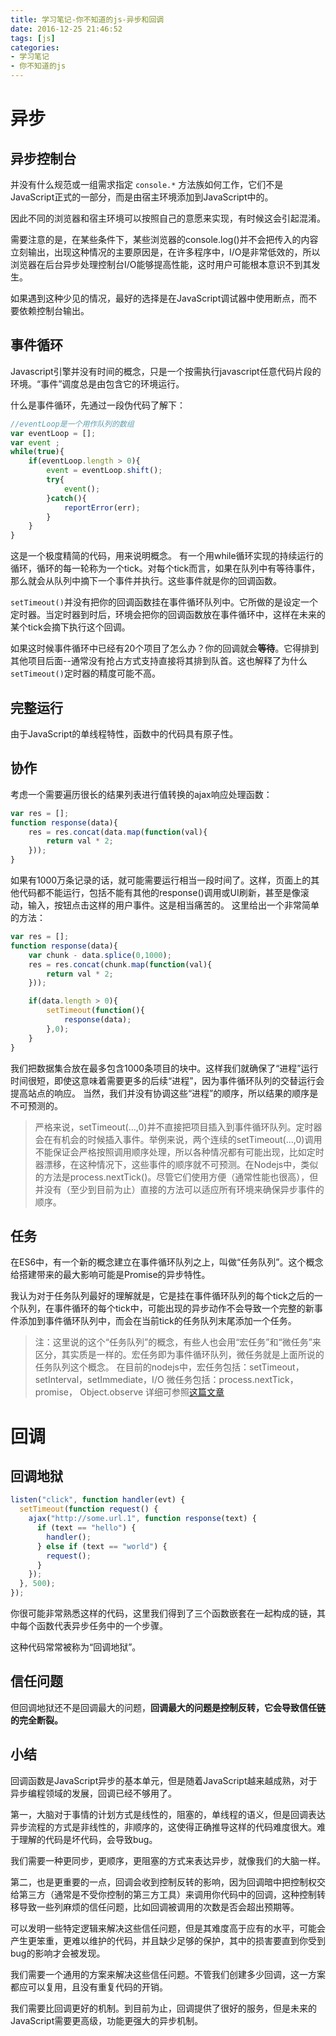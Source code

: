 ```yaml
---
title: 学习笔记-你不知道的js-异步和回调
date: 2016-12-25 21:46:52
tags: [js]
categories:
- 学习笔记
- 你不知道的js
---
```


# 异步
## 异步控制台
并没有什么规范或一组需求指定 `console.*` 方法族如何工作，它们不是JavaScript正式的一部分，而是由宿主环境添加到JavaScript中的。

因此不同的浏览器和宿主环境可以按照自己的意愿来实现，有时候这会引起混淆。

需要注意的是，在某些条件下，某些浏览器的console.log()并不会把传入的内容立刻输出，出现这种情况的主要原因是，在许多程序中，I/O是非常低效的，所以浏览器在后台异步处理控制台I/O能够提高性能，这时用户可能根本意识不到其发生。

如果遇到这种少见的情况，最好的选择是在JavaScript调试器中使用断点，而不要依赖控制台输出。

## 事件循环

Javascript引擎并没有时间的概念，只是一个按需执行javascript任意代码片段的环境。“事件”调度总是由包含它的环境运行。

什么是事件循环，先通过一段伪代码了解下：

```js
//eventLoop是一个用作队列的数组
var eventLoop = [];
var event ;
while(true){
	if(eventLoop.length > 0){
		event = eventLoop.shift();
		try{
			event();
		}catch(){
			reportError(err);
		}
	}
}
```

这是一个极度精简的代码，用来说明概念。
有一个用while循环实现的持续运行的循环，循环的每一轮称为一个tick。对每个tick而言，如果在队列中有等待事件，那么就会从队列中摘下一个事件并执行。这些事件就是你的回调函数。

`setTimeout()`并没有把你的回调函数挂在事件循环队列中。它所做的是设定一个定时器。当定时器到时后，环境会把你的回调函数放在事件循环中，这样在未来的某个tick会摘下执行这个回调。

如果这时候事件循环中已经有20个项目了怎么办？你的回调就会**等待**。它得排到其他项目后面--通常没有抢占方式支持直接将其排到队首。这也解释了为什么`setTimeout()`定时器的精度可能不高。

## 完整运行
由于JavaScript的单线程特性，函数中的代码具有原子性。

## 协作

考虑一个需要遍历很长的结果列表进行值转换的ajax响应处理函数：
```js
var res = [];
function response(data){
	res = res.concat(data.map(function(val){
		return val * 2;
	}));
}
```
如果有1000万条记录的话，就可能需要运行相当一段时间了。这样，页面上的其他代码都不能运行，包括不能有其他的response()调用或UI刷新，甚至是像滚动，输入，按钮点击这样的用户事件。这是相当痛苦的。
这里给出一个非常简单的方法：
```js
var res = [];
function response(data){
	var chunk - data.splice(0,1000);
	res = res.concat(chunk.map(function(val){
		return val * 2;
	}));

	if(data.length > 0){
		setTimeout(function(){
			response(data);
		},0);
	}
}
```
我们把数据集合放在最多包含1000条项目的块中。这样我们就确保了“进程”运行时间很短，即使这意味着需要更多的后续“进程”，因为事件循环队列的交替运行会提高站点的响应。
当然，我们并没有协调这些“进程”的顺序，所以结果的顺序是不可预测的。

> 严格来说，setTimeout(...,0)并不直接把项目插入到事件循环队列。定时器会在有机会的时候插入事件。举例来说，两个连续的setTimeout(...,0)调用不能保证会严格按照调用顺序处理，所以各种情况都有可能出现，比如定时器漂移，在这种情况下，这些事件的顺序就不可预测。在Nodejs中，类似的方法是process.nextTick()。尽管它们使用方便（通常性能也很高），但并没有（至少到目前为止）直接的方法可以适应所有环境来确保异步事件的顺序。


## 任务
在ES6中，有一个新的概念建立在事件循环队列之上，叫做“任务队列”。这个概念给搭建带来的最大影响可能是Promise的异步特性。

我认为对于任务队列最好的理解就是，它是挂在事件循环队列的每个tick之后的一个队列，在事件循环的每个tick中，可能出现的异步动作不会导致一个完整的新事件添加到事件循环队列中，而会在当前tick的任务队列末尾添加一个任务。

> 注：这里说的这个“任务队列”的概念，有些人也会用“宏任务”和“微任务”来区分，其实质是一样的。宏任务即为事件循环队列，微任务就是上面所说的任务队列这个概念。
> 在目前的nodejs中，宏任务包括：setTimeout，setInterval，setImmediate，I/O
> 微任务包括：process.nextTick，promise， Object.observe
> 详细可参照[这篇文章](https://coolcao.com/2016/12/22/node-js-event-loop/)


# 回调
## 回调地狱
```js
listen("click", function handler(evt) {
  setTimeout(function request() {
    ajax("http://some.url.1", function response(text) {
      if (text == "hello") {
        handler();
      } else if (text == "world") {
        request();
      }
    });
  }, 500);
});

```

你很可能非常熟悉这样的代码，这里我们得到了三个函数嵌套在一起构成的链，其中每个函数代表异步任务中的一个步骤。

这种代码常常被称为“回调地狱”。

## 信任问题
但回调地狱还不是回调最大的问题，**回调最大的问题是控制反转，它会导致信任链的完全断裂。**


## 小结
回调函数是JavaScript异步的基本单元，但是随着JavaScript越来越成熟，对于异步编程领域的发展，回调已经不够用了。

第一，大脑对于事情的计划方式是线性的，阻塞的，单线程的语义，但是回调表达异步流程的方式是非线性的，非顺序的，这使得正确推导这样的代码难度很大。难于理解的代码是坏代码，会导致bug。

我们需要一种更同步，更顺序，更阻塞的方式来表达异步，就像我们的大脑一样。

第二，也是更重要的一点，回调会收到控制反转的影响，因为回调暗中把控制权交给第三方（通常是不受你控制的第三方工具）来调用你代码中的回调，这种控制转移导致一些列麻烦的信任问题，比如回调被调用的次数是否会超出预期等。

可以发明一些特定逻辑来解决这些信任问题，但是其难度高于应有的水平，可能会产生更笨重，更难以维护的代码，并且缺少足够的保护，其中的损害要直到你受到bug的影响才会被发现。

我们需要一个通用的方案来解决这些信任问题。不管我们创建多少回调，这一方案都应可以复用，且没有重复代码的开销。

我们需要比回调更好的机制。到目前为止，回调提供了很好的服务，但是未来的JavaScript需要更高级，功能更强大的异步机制。
